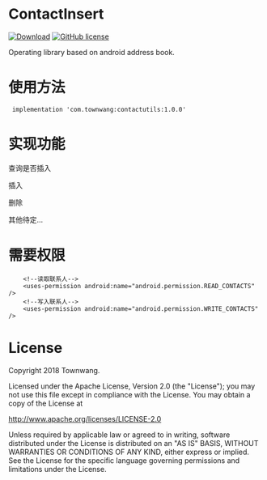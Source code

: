 # ContactInsert
[![Download](https://api.bintray.com/packages/townwang/ContactInsert/contactutils/images/download.svg)](https://bintray.com/townwang/ContactInsert/contactutils/_latestVersion)
[![GitHub license](https://img.shields.io/badge/license-Apache%20License%202.0-blue.svg?style=flat)](http://www.apache.org/licenses/LICENSE-2.0)

Operating library based on android address book.

# 使用方法

```
 implementation 'com.townwang:contactutils:1.0.0'
```
# 实现功能

查询是否插入

插入

删除

其他待定...

# 需要权限

```
    <!--读取联系人-->
    <uses-permission android:name="android.permission.READ_CONTACTS" />
    <!--写入联系人-->
    <uses-permission android:name="android.permission.WRITE_CONTACTS" />
```


# License
Copyright 2018 Townwang.

Licensed under the Apache License, Version 2.0 (the "License");
you may not use this file except in compliance with the License.
You may obtain a copy of the License at

   http://www.apache.org/licenses/LICENSE-2.0

Unless required by applicable law or agreed to in writing, software
distributed under the License is distributed on an "AS IS" BASIS,
WITHOUT WARRANTIES OR CONDITIONS OF ANY KIND, either express or implied.
See the License for the specific language governing permissions and
limitations under the License.
